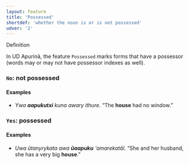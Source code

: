 ```yaml
---
layout: feature
title: 'Possessed'
shortdef: 'whether the noun is or is not possessed'
udver: '2'
---
```


Definition


In UD Apurinã, the feature `Possessed` marks forms that have a possessor (words may or may not have possessor indexes as well).

### <a name="No">`No`</a>: not possessed

#### Examples

* _Ywa <b>aapukutxi</b> kuna awary ithure._ “The <b>house</b> had no window.”

### <a name="Yes">`Yes`</a>: possessed

#### Examples

* _Uwa ũtanyrykata awa <b>ũaapuku</b> 'amarekatãĩ._ “She and her husband, she has a very big <b>house</b>.”

<!-- Interlanguage links updated Po lis 14 15:34:55 CET 2022 -->
